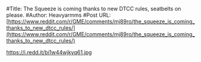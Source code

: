 #Title: The Squeeze is coming thanks to new DTCC rules, seatbelts on please.
#Author: Heavyarmms
#Post URL: [https://www.reddit.com/r/GME/comments/mj89ro/the_squeeze_is_coming_thanks_to_new_dtcc_rules/](https://www.reddit.com/r/GME/comments/mj89ro/the_squeeze_is_coming_thanks_to_new_dtcc_rules/)


https://i.redd.it/bi1w44wjkyq61.jpg